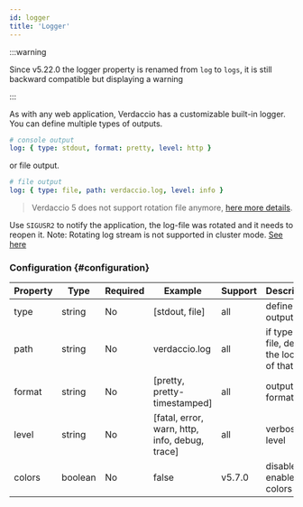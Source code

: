 ```yaml
---
id: logger
title: 'Logger'
---
```


:::warning

Since v5.22.0 the logger property is renamed from `log` to `logs`, it is still backward compatible but displaying a warning

:::

As with any web application, Verdaccio has a customizable built-in logger. You can define multiple types of outputs.

```yaml
# console output
log: { type: stdout, format: pretty, level: http }
```

or file output.

```yaml
# file output
log: { type: file, path: verdaccio.log, level: info }
```

> Verdaccio 5 does not support rotation file anymore, [here more details](https://verdaccio.org/blog/2021/04/14/verdaccio-5-migration-guide#pinojs-is-the-new-logger).

Use `SIGUSR2` to notify the application, the log-file was rotated and it needs to reopen it.
Note: Rotating log stream is not supported in cluster mode. [See here](https://github.com/trentm/node-bunyan#stream-type-rotating-file)

### Configuration {#configuration}

| Property | Type    | Required | Example                                        | Support | Description                                       |
| -------- | ------- | -------- | ---------------------------------------------- | ------- | ------------------------------------------------- |
| type     | string  | No       | [stdout, file]                                 | all     | define the output                                 |
| path     | string  | No       | verdaccio.log                                  | all     | if type is file, define the location of that file |
| format   | string  | No       | [pretty, pretty-timestamped]                   | all     | output format                                     |
| level    | string  | No       | [fatal, error, warn, http, info, debug, trace] | all     | verbose level                                     |
| colors   | boolean | No       | false                                          | v5.7.0  | disable or enable colors                          |
